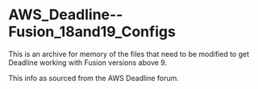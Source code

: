 # AWS_Deadline--Fusion_18and19_Configs

This is an archive for memory of the files that need to be modified to get Deadline working with Fusion versions above 9.

This info as sourced from the AWS Deadline forum.
